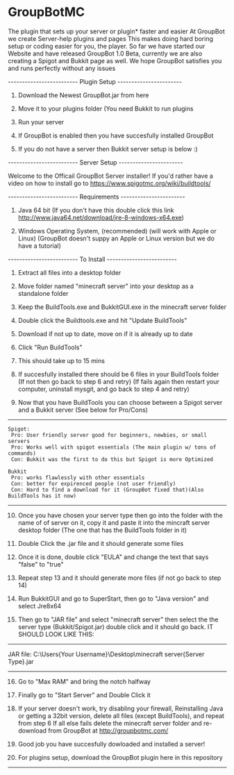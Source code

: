 # GroupBotMC
The plugin that sets up your server or plugin* faster and easier
At GroupBot we create Server-help plugins and pages
This makes doing hard boring setup or coding easier for you, the player.
So far we have started our Website and have released GroupBot 1.0 Beta, 
currently we are also creating a Spigot and Bukkit page as well.
We hope GroupBot satisfies you and runs perfectly without any issues

------------------------- Plugin Setup -----------------------

1. Download the Newest GroupBot.jar from here

2. Move it to your plugins folder (You need Bukkit to run plugins

3. Run your server

4. If GroupBot is enabled then you have succesfully installed GroupBot

5. If you do not have a server then Bukkit server setup is below :)

------------------------- Server Setup -----------------------

Welcome to the Officail GroupBot Server installer!
If you'd rather have a video on how to install go to
https://www.spigotmc.org/wiki/buildtools/

------------------------- Requirements -----------------------

1. Java 64 bit (If you don't have this double click this link
http://www.java64.net/download/jre-8-windows-x64.exe)

2. Windows Operating System, (recommended) (will work with Apple or Linux)
(GroupBot doesn't suppy an Apple or Linux version but we do have a tutorial)


------------------------- To Install -------------------------

1. Extract all files into a desktop folder

2. Move folder named "minecraft server" into your desktop as a standalone folder

3. Keep the BuildTools.exe and BukkitGUI.exe in the minecraft server folder

4. Double click the Buildtools.exe and hit "Update BuildTools"

5. Download if not up to date, move on if it is already up to date

6. Click "Run BuildTools"

7. This should take up to 15 mins

8. If succesfully installed there should be 6 files in your BuildTools folder
    (If not then go back to step 6 and retry)
	(If fails again then restart your computer, uninstall mysgit, and go back to step 4 and retry)

9. Now that you have BuildTools you can choose between a Spigot server and a Bukkit server (See below for Pro/Cons)

------------------------------------------------------------------------------------------------
	Spigot:
	 Pro: User friendly server good for beginners, newbies, or small servers
	 Pro: Works well with spigot essentials (The main plugin w/ tons of commands)
	 Con: Bukkit was the first to do this but Spigot is more Optimized
	
	Bukkit
	 Pro: works flawlessly with other essentials  
	 Con: better for expirenced people (not user friendly)	 
	 Con: Hard to find a download for it (GroupBot fixed that)(Also BuildTools has it now)
------------------------------------------------------------------------------------------------	

10. Once you have chosen your server type then go into the folder with the name of of server on it,
    copy it and paste it into the mincraft server desktop folder
    (The one that has the BuildTools folder in it)

11. Double Click the .jar file and it should generate some files

12. Once it is done, double click "EULA" and change the text that says "false" to "true"

13. Repeat step 13 and it should generate more files (if not go back to step 14)
	
14. Run BukkitGUI and go to SuperStart, then go to "Java version" and select Jre8x64

15. Then go to "JAR file" and select "minecraft server" then select the the server type (Bukkit/Spigot.jar)
    double click and it should go back. IT SHOULD LOOK LIKE THIS:

------------------------------------------------------------------------------------------------

JAR file: C:\Users\{Your Username}\Desktop\minecraft server\{Server Type}.jar	

------------------------------------------------------------------------------------------------

16. Go to "Max RAM" and bring the notch halfway

17. Finally go to "Start Server" and Double Click it

18. If your server doesn't work, try disabling your firewall, Reinstalling Java or getting a 32bit version, delete all files (except BuildTools), and repeat from step 6
    If all else fails delete the minecraft server folder and re-download from GroupBot at http://groupbotmc.com/

19. Good job you have succesfully dowloaded and installed a server!

20. For plugins setup, download the GroupBot plugin here in this repository

------------------------------------------------------------------------------------------------


	
	
	
	
	
    

	


 

 
	
